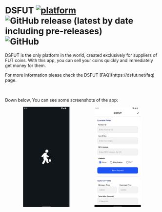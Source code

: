 # DSFUT [![platform](https://img.shields.io/badge/platform-Android-success.svg)](https://www.android.com) ![GitHub release (latest by date including pre-releases)](https://img.shields.io/github/v/release/WilliamGates99/DSFUT?include_prereleases) ![GitHub](https://img.shields.io/github/license/WilliamGates99/DSFUT)

<p>
	DSFUT is the only platform in the world, created exclusively for suppliers of FUT coins. With this app, you can sell your coins quickly and immediately get money for them.
</P>
For more information please check the DSFUT [FAQ](https://dsfut.net/faq) page.
</br>
</br>
</br>

Down below, You can see some screenshots of the app:
<p align="middle">
  <img src="/screenshots/ss_splash.png" width="30%"/>
  &nbsp;
	&nbsp;
	&nbsp;
	&nbsp;
	&nbsp;
	&nbsp;
	&nbsp;
	&nbsp;
	&nbsp;
	&nbsp;
  <img src="/screenshots/ss_pick_up.png" width="30%"/>
</p>
